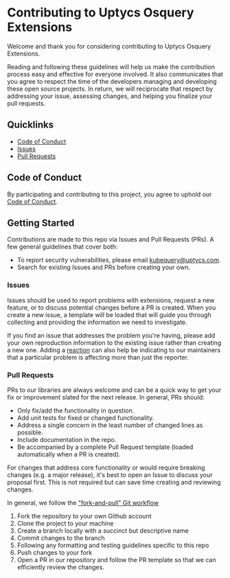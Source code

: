 # Contributing to Uptycs Osquery Extensions

Welcome and thank you for considering contributing to Uptycs Osquery Extensions.

Reading and following these guidelines will help us make the contribution process easy and effective for everyone involved. It also communicates that you agree to respect the time of the developers managing and developing these open source projects. In return, we will reciprocate that respect by addressing your issue, assessing changes, and helping you finalize your pull requests.

## Quicklinks

* [Code of Conduct](#code-of-conduct)
* [Issues](#issues)
* [Pull Requests](#pull-requests)

## Code of Conduct

By participating and contributing to this project, you agree to uphold our [Code of Conduct](https://github.com/Uptycs/uptycs_osquery_extensions/blob/master/CODE_OF_CONDUCT.md).

## Getting Started

Contributions are made to this repo via Issues and Pull Requests (PRs). A few general guidelines that cover both:

- To report security vulnerabilities, please email [kubequery@uptycs.com](mailto:kubequery@uptycs.com).
- Search for existing Issues and PRs before creating your own.

### Issues

Issues should be used to report problems with extensions, request a new feature, or to discuss potential changes before a PR is created. When you create a new issue, a template will be loaded that will guide you through collecting and providing the information we need to investigate.

If you find an issue that addresses the problem you're having, please add your own reproduction information to the existing issue rather than creating a new one. Adding a [reaction](https://github.blog/2016-03-10-add-reactions-to-pull-requests-issues-and-comments/) can also help be indicating to our maintainers that a particular problem is affecting more than just the reporter.

### Pull Requests

PRs to our libraries are always welcome and can be a quick way to get your fix or improvement slated for the next release. In general, PRs should:

- Only fix/add the functionality in question.
- Add unit tests for fixed or changed functionality.
- Address a single concern in the least number of changed lines as possible.
- Include documentation in the repo.
- Be accompanied by a complete Pull Request template (loaded automatically when a PR is created).

For changes that address core functionality or would require breaking changes (e.g. a major release), it's best to open an Issue to discuss your proposal first. This is not required but can save time creating and reviewing changes.

In general, we follow the ["fork-and-pull" Git workflow](https://github.com/susam/gitpr)

1. Fork the repository to your own Github account
2. Clone the project to your machine
3. Create a branch locally with a succinct but descriptive name
4. Commit changes to the branch
5. Following any formatting and testing guidelines specific to this repo
6. Push changes to your fork
7. Open a PR in our repository and follow the PR template so that we can efficiently review the changes.

